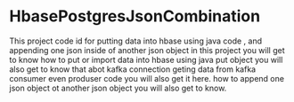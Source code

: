 # HbasePostgresJsonCombination
This project code id for putting data into hbase using java code , and appending one json inside of another json object
in this project you will get to know how to put or import data into hbase using java put object
you will also get to know that abot kafka connection geting data from kafka consumer even produser code you will also get it here.
how to append one json object ot another json object you will also get to know.

